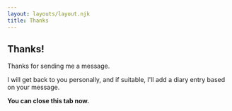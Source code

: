 ```yaml
---
layout: layouts/layout.njk
title: Thanks
---
```


## Thanks!

Thanks for sending me a message. 

I will get back to you personally, and if suitable, I'll add a diary entry based on your message.

**You can close this tab now.**
